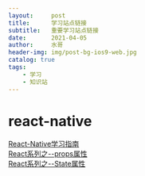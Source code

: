 ```yaml
---
layout:     post
title:      学习站点链接
subtitle:   重要学习站点链接
date:       2021-04-05
author:     水哥
header-img: img/post-bg-ios9-web.jpg
catalog: true
tags:
    - 学习
    - 知识站
---
```

# react-native

[React-Native学习指南](https://github.com/reactnativecn/react-native-guide)  
[React系列之--props属性](https://www.cnblogs.com/williamjie/p/9476178.html)  
[React系列之--State属性](https://www.jianshu.com/p/75a95563d972)  



